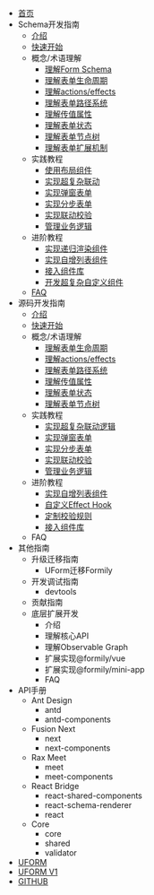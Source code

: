 - [首页](./home.tsx)
- Schema开发指南
  - [介绍](./schema-develop/introduction.md)
  - [快速开始](./schema-develop/quick-start.md)
  - 概念/术语理解
    - [理解Form Schema](./schema-develop/form-schema.md)
    - [理解表单生命周期](./schema-develop/lifecycle.md)
    - [理解actions/effects](./schema-develop/actions-effects.md)
    - [理解表单路径系统](./schema-develop/form-path.md)
    - [理解传值属性](./schema-develop/form-value.md)
    - [理解表单状态](./schema-develop/form-state.md)
    - [理解表单节点树](./schema-develop/form-graph.md)
    - [理解表单扩展机制](./schema-develop/form-extension.md)
  - 实践教程
    - [使用布局组件](./schema-develop/use-form-layout.md)
    - [实现超复杂联动](./schema-develop/complex-linkage.md)
    - [实现弹窗表单](./schema-develop/form-dialog.md)
    - [实现分步表单](./schema-develop/form-step.md)
    - [实现联动校验](./schema-develop/linkage-validate.md)
    - [管理业务逻辑](./schema-develop/manage-business.md)
  - 进阶教程
    - [实现递归渲染组件](./schema-develop/recursive-render.md)
    - [实现自增列表组件](./schema-develop/self-inc-component.md)
    - [接入组件库](./schema-develop/use-components.md)
    - [开发超复杂自定义组件](./schema-develop/create-complex-field-component.md)
  - [FAQ](./schema-develop/faq.md)
- 源码开发指南
  - [介绍](./jsx-develop/introduction.md)
  - [快速开始](./jsx-develop/quick-start.md)
  - 概念/术语理解
    - [理解表单生命周期]()
    - [理解actions/effects]()
    - [理解表单路径系统]()
    - [理解传值属性]()
    - [理解表单状态]()
    - [理解表单节点树]()
  - 实践教程
    - [实现超复杂联动逻辑]()
    - [实现弹窗表单]()
    - [实现分步表单]()
    - [实现联动校验]()
    - [管理业务逻辑]()
  - 进阶教程
    - [实现自增列表组件]()
    - [自定义Effect Hook]()
    - [定制校验规则]()
    - [接入组件库]()
  - FAQ
- 其他指南
  - 升级迁移指南
    - UForm迁移Formily
  - 开发调试指南
    - devtools
  - 贡献指南
  - 底层扩展开发
    - 介绍
    - 理解核心API
    - 理解Observable Graph
    - 扩展实现@formily/vue
    - 扩展实现@formily/mini-app
    - FAQ
- API手册
  - Ant Design
    - antd
    - antd-components
  - Fusion Next
    - next
    - next-components
  - Rax Meet
    - meet
    - meet-components
  - React Bridge
    - react-shared-components
    - react-schema-renderer
    - react
  - Core
    - core
    - shared
    - validator
- [UFORM](https://uformjs.org)
- [UFORM V1](https://uform-next.netlify.com)
- [GITHUB](https://github.com/alibaba/formily)